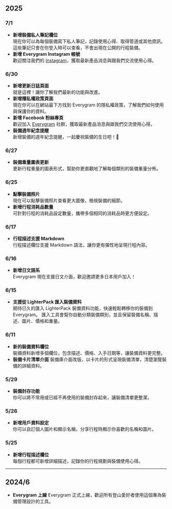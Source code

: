 ## 2025

### 7/1

-   **新增裝備私人筆記欄位**  
    現在你可以為每個裝備寫下私人筆記，記錄使用心得、取得管道或其他資訊。這些筆記只會在你登入時可以查看，不會出現在公開的行程裝備。
-   **新增 Everygram Instagram 帳號**  
    歡迎關注我們的 [Instagram](https://www.instagram.com/everygram.app)，獲取最新產品消息與跟我們交流使用心得。

### 6/30

-   **新增更新日誌頁面**  
    就是這裡！讓你了解我們最新的功能與改進。
-   **新增隱私權政策頁面**  
    現在你可以在網站最下方找到 Everygram 的隱私權政策，了解我們如何使用與保護你的資料。
-   **新增 Facebook 粉絲專頁**  
    歡迎加入 [Everygram](https://www.facebook.com/everygram) 社群，獲取最新產品消息與跟我們交流使用心得。
-   **裝備週年紀念提醒**  
    新增裝備的週年紀念提醒，一起慶祝裝備的生日吧！🎂

### 6/27

-   **裝備重量圖表更新**  
    更新行程重量的圖表形式，幫助你更直觀地了解每個類別的裝備重量分佈。

### 6/25

-   **點擊裝備照片**  
    現在可以點擊裝備照片查看更大圖像，檢視裝備的細節。
-   **新增行程消耗品數量**  
    可針對行程的消耗品設定數量，攜帶多個相同的消耗品時更方便設定。

### 6/17

-   **行程描述支援 Markdown**  
    行程描述欄位支援 Markdown 語法，讓你更有彈性地呈現行程內容。

### 6/16

-   **新增日文語系**  
    Everygram 現在支援日文介面，歡迎邀請更多日本用戶加入！

### 6/15

-   **支援從 LighterPack 匯入裝備資料**  
    期待已久的匯入 LighterPack 裝備資料功能，快速輕鬆轉移你的裝備到 Everygram。
    匯入工具會幫你自動分類裝備類別，並且保留裝備名稱、描述、圖片、價格和重量。

### 6/11

-   **新的裝備資料欄位**  
    裝備資料新增多個欄位，包含描述、價格、入手日期等，讓裝備資料更完整。
-   **裝備卡片清單介面**
    裝備庫介面改版，以卡片的形式呈現裝備清單，清楚瀏覽裝備的詳細資料。

### 5/29

-   **裝備封存功能**  
    你可以將不常用或已經不再使用的裝備封存起來，讓裝備清單更整潔。

### 5/26

-   **新增用戶資料設定**  
    你可以自訂個人圖片和顯示名稱，分享行程時顯示你喜歡的名稱和圖片。

### 5/25

-   **新增行程描述欄位**  
    每個行程都可新增詳細描述，記錄你的行程規劃與裝備使用心得。

---

## 2024/6

-   **Everygram 上線**
    Everygram 正式上線，歡迎所有登山愛好者使用這個專為裝備管理設計的工具。

